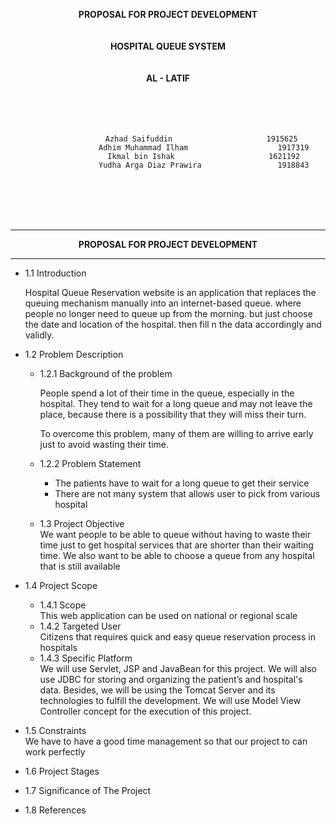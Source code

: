 <p align="center"><b>
PROPOSAL FOR PROJECT DEVELOPMENT

<br>
<br>
<br>
HOSPITAL QUEUE SYSTEM
<br>
<br>
<br>
AL - LATIF
</b>


<br>
<br>
<br>
<br>
<br>


<center>

 					Azhad Saifuddin						1915625 
					Adhim Muhammad Ilham 					1917319
					Ikmal bin Ishak 					1621192
					Yudha Arga Diaz Prawira 				1918843
 <br>
<br>
<br>
<br>
</table>
</p>
</center>
<hr>
<p align="center"><b>PROPOSAL FOR PROJECT DEVELOPMENT</b></p>
<hr>

- 1.1 Introduction<br>

	Hospital Queue Reservation website is an application that replaces the queuing mechanism manually into an internet-based queue. where people no longer need to queue up from the morning. but just choose the date and location of the hospital. then fill n the data accordingly and validly.

- 1.2 Problem Description
    - 1.2.1 Background of the problem <br>

    	People spend a lot of their time in the queue, especially in the hospital. They tend to wait for a long queue and may not leave the place, because there is a possibility that they will miss their turn. 
    	<br>

    	To overcome this problem, many of them are willing to arrive early just to avoid wasting their time.

    - 1.2.2 Problem Statement<br>
    	- The patients have to wait for a long queue to get their service
    	- There are not many system that allows user to pick from various hospital
    

	- 1.3 Project Objective<br>
		We want people to be able to queue without having to waste their time just to get hospital services that are shorter than their waiting time. We also want to be able to choose a queue from any hospital that is still available
		

- 1.4 Project Scope<br>
    - 1.4.1 Scope<br>
		This web application can be used on national or regional scale 
    - 1.4.2 Targeted User<br>
    	Citizens that requires quick and easy queue reservation process in hospitals
    - 1.4.3 Specific Platform<br>
    We will use Servlet, JSP and JavaBean for this project. We will also use JDBC for storing and organizing the patient’s and hospital's data. Besides, we will be using the Tomcat Server and its technologies to fulfill the development. We will use Model View Controller concept for the execution of this project.
    
- 1.5 Constraints<br>
We have to have a good time management so that our project to can work perfectly 

- 1.6 Project Stages <br>   

- 1.7 Significance of The Project<br>

- 1.8 References<br>



